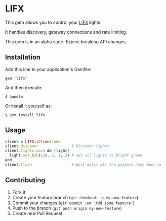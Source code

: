 # LIFX

This gem allows you to control your [LIFX](http://lifx.co) lights.

It handles discovery, gateway connections and rate limiting.

This gem is in an alpha state. Expect breaking API changes.

## Installation

Add this line to your application's Gemfile:

    gem 'lifx'

And then execute:

    $ bundle

Or install it yourself as:

    $ gem install lifx

## Usage

```ruby
client = LIFX::Client.new
client.discover               # Discover lights
client.lights.each do |light|
  light.set_hsb(120, 1, 1, 2) # Set all lights to bright green
end
client.flush                  # Wait until all the packets have been sent
```

## Contributing

1. Fork it
2. Create your feature branch (`git checkout -b my-new-feature`)
3. Commit your changes (`git commit -am 'Add some feature'`)
4. Push to the branch (`git push origin my-new-feature`)
5. Create new Pull Request
